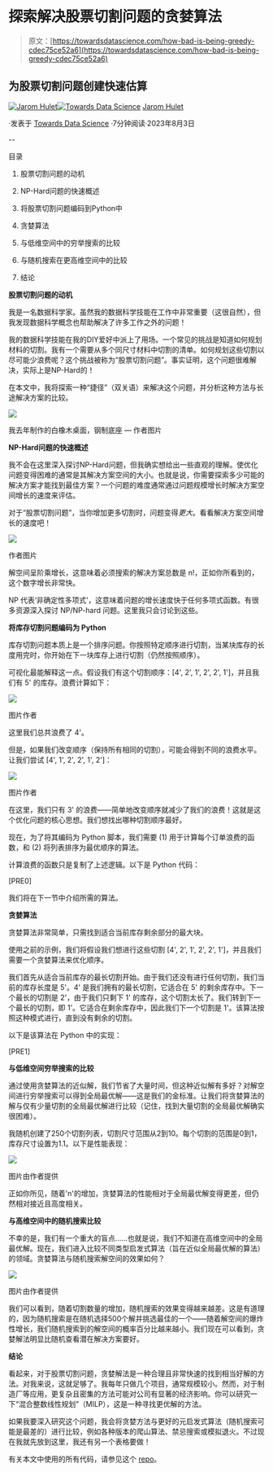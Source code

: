 # 探索解决股票切割问题的贪婪算法

> 原文：[https://towardsdatascience.com/how-bad-is-being-greedy-cdec75ce52a6](https://towardsdatascience.com/how-bad-is-being-greedy-cdec75ce52a6)

## 为股票切割问题创建快速估算

[](https://medium.com/@jarom.hulet?source=post_page-----cdec75ce52a6--------------------------------)[![Jarom Hulet](../Images/0fdeb1a2df90cccdd8f2f4b84d5e54eb.png)](https://medium.com/@jarom.hulet?source=post_page-----cdec75ce52a6--------------------------------)[](https://towardsdatascience.com/?source=post_page-----cdec75ce52a6--------------------------------)[![Towards Data Science](../Images/a6ff2676ffcc0c7aad8aaf1d79379785.png)](https://towardsdatascience.com/?source=post_page-----cdec75ce52a6--------------------------------) [Jarom Hulet](https://medium.com/@jarom.hulet?source=post_page-----cdec75ce52a6--------------------------------)

·发表于 [Towards Data Science](https://towardsdatascience.com/?source=post_page-----cdec75ce52a6--------------------------------) ·7分钟阅读·2023年8月3日

--

目录

1.  股票切割问题的动机

1.  NP-Hard问题的快速概述

1.  将股票切割问题编码到Python中

1.  贪婪算法

1.  与低维空间中的穷举搜索的比较

1.  与随机搜索在更高维空间中的比较

1.  结论

**股票切割问题的动机**

我是一名数据科学家。虽然我的数据科学技能在工作中非常重要（这很自然），但我发现数据科学概念也帮助解决了许多工作之外的问题！

我的数据科学技能在我的DIY爱好中派上了用场。一个常见的挑战是知道如何规划材料的切割。我有一个需要从多个同尺寸材料中切割的清单。如何规划这些切割以尽可能少浪费呢？这个挑战被称为“股票切割问题”。事实证明，这个问题很难解决，实际上是NP-Hard的！

在本文中，我将探索一种“捷径”（双关语）来解决这个问题，并分析这种方法与长途解决方案的比较。

![](../Images/caa0f14bb735ef86d7b0cb579cd80b61.png)

我去年制作的白橡木桌面，钢制底座 — 作者图片

**NP-Hard问题的快速概述**

我不会在这里深入探讨NP-Hard问题，但我确实想给出一些直观的理解。使优化问题变得困难的通常是其解决方案空间的大小。也就是说，你需要探索多少可能的解决方案才能找到最佳方案？一个问题的难度通常通过问题规模增长时解决方案空间增长的速度来评估。

对于“股票切割问题”，当你增加更多切割时，问题变得*更大*。看看解决方案空间增长的速度吧！

![](../Images/c73fc6e412c472b7510e0fa48856af55.png)

作者图片

解空间呈阶乘增长，这意味着必须搜索的解决方案总数是 n!，正如你所看到的，这个数字增长非常快。

NP 代表‘非确定性多项式’，这意味着问题的增长速度快于任何多项式函数。有很多资源深入探讨 NP/NP-hard 问题。这里我只会讨论到这些。

**将库存切割问题编码为 Python**

库存切割问题本质上是一个排序问题。你按照特定顺序进行切割，当某块库存的长度用完时，你开始在下一块库存上进行切割（仍然按照顺序）。

可视化最能解释这一点。假设我们有这个切割顺序：[4', 2', 1', 2', 2', 1']，并且我们有 5' 的库存。浪费计算如下：

![](../Images/4342c4196943f2f7eb7bda65abdfbcfd.png)

图片作者

这里我们总共浪费了 4'。

但是，如果我们改变顺序（保持所有相同的切割），可能会得到不同的浪费水平。让我们尝试 [4', 1', 2', 2', 1', 2']：

![](../Images/2628df3b9d055812d911a170c04f4c32.png)

图片作者

在这里，我们只有 3' 的浪费——简单地改变顺序就减少了我们的浪费！这就是这个优化问题的核心思想。我们想找出哪种切割顺序最好。

现在，为了将其编码为 Python 脚本，我们需要 (1) 用于计算每个订单浪费的函数，和 (2) 将列表排序为最优顺序的算法。

计算浪费的函数只是复制了上述逻辑。以下是 Python 代码：

[PRE0]

我们将在下一节中介绍所需的算法。

**贪婪算法**

贪婪算法非常简单，只需找到适合当前库存剩余部分的最大块。

使用之前的示例，我们将假设我们想进行这些切割 [4', 2', 1', 2', 2', 1']，并且我们需要一个贪婪算法来优化顺序。

我们首先从适合当前库存的最长切割开始。由于我们还没有进行任何切割，我们当前的库存长度是 5'。4' 是我们拥有的最长切割，它适合在 5' 的剩余库存中。下一个最长的切割是 2'，由于我们只剩下 1' 的库存，这个切割太长了。我们转到下一个最长的切割，即 1'。它适合在剩余库存中，因此我们下一个切割是 1'。该算法按照这种模式进行，直到没有剩余的切割。

以下是该算法在 Python 中的实现：

[PRE1]

**与低维空间穷举搜索的比较**

通过使用贪婪算法的近似解，我们节省了大量时间，但这种近似解有多好？对解空间进行穷举搜索可以得到全局最优解——这是我们的金标准。让我们将贪婪算法的解与仅有少量切割的全局最优解进行比较（记住，找到大量切割的全局最优解确实很困难）。

我随机创建了250个切割列表，切割尺寸范围从2到10。每个切割的范围是0到1，库存尺寸设置为1.1。以下是性能表现：

![](../Images/4a00607ae60097207fccb13665eafacd.png)

图片由作者提供

正如你所见，随着'n'的增加，贪婪算法的性能相对于全局最优解变得更差，但仍然相对接近且高度相关。

**与高维空间中的随机搜索比较**

不幸的是，我们有一个重大的盲点……也就是说，我们不知道在高维空间中的全局最优解。现在，我们进入比较不同类型启发式算法（旨在近似全局最优解的算法）的领域。贪婪算法与随机搜索解空间的效果如何？

![](../Images/afa9178a5b22b28e3fe9bbc59de50f81.png)

图片由作者提供

我们可以看到，随着切割数量的增加，随机搜索的效果变得越来越差。这是有道理的，因为随机搜索是在随机选择500个解并挑选最佳的一个——随着解空间的爆炸性增长，我们随机搜索到的解空间的概率百分比越来越小。我们现在可以看到，贪婪解法明显比随机查看潜在解决方案要好。

**结论**

看起来，对于股票切割问题，贪婪解法是一种合理且非常快速的找到相当好解的方法。对我来说，这就足够了。我每年只做几个项目，通常规模较小。然而，对于制造厂等应用，更复杂且密集的方法可能对公司有显著的经济影响。你可以研究一下“混合整数线性规划”（MILP），这是一种寻找更优解的方法。

如果我要深入研究这个问题，我会将贪婪方法与更好的元启发式算法（随机搜索可能是最差的）进行比较，例如各种版本的爬山算法、禁忌搜索或模拟退火。不过现在我就先放到这里，我还有另一个表格要做！

有关本文中使用的所有代码，请参见这个 [repo](https://github.com/jaromhulet/stock_cutting.git)。
